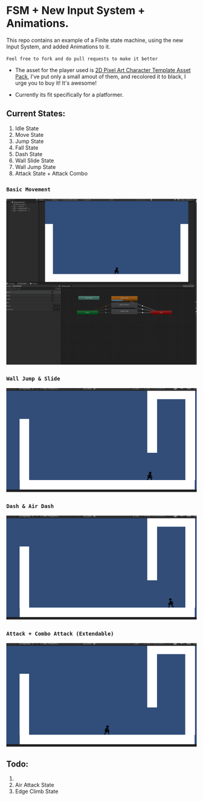 # FSM + New Input System + Animations.

This repo contains an example of a Finite state machine, using the new Input System, and added Animations to it.

`Feel free to fork and do pull requests to make it better`

* The asset for the player used is [2D Pixel Art Character Template Asset Pack](https://zegley.itch.io/2d-platformermetroidvania-asset-pack), I've put only a small amout of them, and recolored it to black, I urge you to buy it! It's awesome!

* Currently its fit specifically for a platformer.

## Current States:

1. Idle State
2. Move State
3. Jump State
4. Fall State
5. Dash State
6. Wall Slide State
7. Wall Jump State
8. Attack State + Attack Combo

### `Basic Movement`
![demo](GifAnims/basic_move.gif)

### `Wall Jump & Slide`
![wall](GifAnims/wall_jump_slide.gif)

### `Dash & Air Dash`
![dash](GifAnims/dash.gif)

### `Attack + Combo Attack (Extendable)`
![attack](GifAnims/combo_attack.gif)

## Todo:
1. 
2. Air Attack State
3. Edge Climb State
